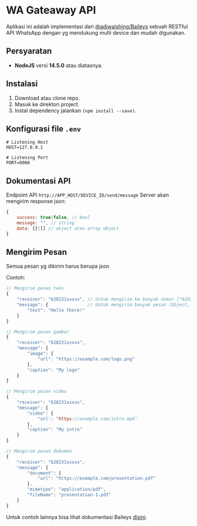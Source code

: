 # WA Gateaway API

Aplikasi ini adalah implementasi dari [@adiwajshing/Baileys](https://github.com/adiwajshing/Baileys) sebuah RESTful API WhatsApp dengan yg mendukung multi device dan mudah digunakan.

## Persyaratan

-   **NodeJS** versi **14.5.0** atau diatasnya.

## Instalasi

1. Download atau clone repo.
2. Masuk ke direktori project.
3. Instal dependency jalankan `(npm install --save)`.

## Konfigurasi file `.env`

```env
# Listening Host
HOST=127.0.0.1

# Listening Port
PORT=8000
```

## Dokumentasi API

Endpoint API `http://APP_HOST/DEVICE_ID/send/message`
Server akan mengirim response json:

```javascript
{
    success: true|false, // bool
    message: "", // string
    data: {}|[] // object atau array object
}
```

## Mengirim Pesan

Semua pesan yg dikirim harus berupa json 

Contoh:

```javascript
// Mengirim pesan teks
{
    "receiver": "628231xxxxx", // Untuk mengirim ke banyak nomor ["628231xxxxx", "628231xxxxx"]
    "message": {               // Untuk mengirim banyak pesan [Object, Object]
        "text": "Hello there!"
    }
}

// Mengirim pesan gambar
{
    "receiver": "628231xxxxx",
    "message": {
        "image": {
            "url": "https://example.com/logo.png"
        },
        "caption": "My logo"
    }
}

// Mengirim pesan video
{
    "receiver": "628231xxxxx",
    "message": {
        "video": {
            "url': "https://example.com/intro.mp4"
        },
        "caption": "My intro"
    }
}

// Mengirim pesan dokumen
{
    "receiver": "628231xxxxx",
    "message": {
        "document": {
            "url": "https://example.com/presentation.pdf"
        },
        "mimetype": "application/pdf",
        "fileName": "presentation-1.pdf"
    }
}
```

Untuk contoh lainnya bisa lihat dokumentasi Baileys [disini](https://github.com/adiwajshing/Baileys#sending-messages).

